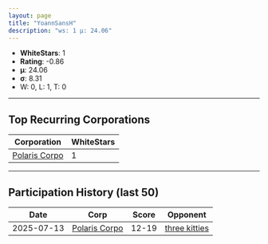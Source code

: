 ```yaml
---
layout: page
title: "YoannSansH"
description: "ws: 1 μ: 24.06"
---
```

- **WhiteStars**: 1
- **Rating**: -0.86
- **μ**: 24.06  
- **σ**: 8.31
- W: 0, L: 1, T: 0

---

## Top Recurring Corporations

| Corporation | WhiteStars |
| --- | --- |
| [Polaris Corpo](https://ws.tsl.rocks/corp/918db816bc1bb29c5cb1854a5a67b1b240f8835af6f1e584db7fb7070884e346/) | 1 |

---

## Participation History (last 50)

| Date | Corp | Score | Opponent |
| --- | --- | --- | --- |
| 2025-07-13 | [Polaris Corpo](https://ws.tsl.rocks/corp/918db816bc1bb29c5cb1854a5a67b1b240f8835af6f1e584db7fb7070884e346/) | 12-19 | [three kitties](https://ws.tsl.rocks/corp/04ae72b5736fbdc80a2fe9e4c2baaad3258a1e0ef0acc8122295fb64d6b3d292/) |